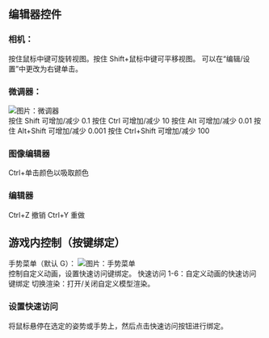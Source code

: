## 编辑器控件
### 相机：
按住鼠标中键可旋转视图。按住 Shift+鼠标中键可平移视图。
可以在“编辑/设置”中更改为右键单击。

### 微调器：
![图片：微调器](https://github.com/tom5454/CustomPlayerModels/wiki/images/spinner.png)  
按住 Shift 可增加/减少 0.1
按住 Ctrl 可增加/减少 10
按住 Alt 可增加/减少 0.01
按住 Alt+Shift 可增加/减少 0.001
按住 Ctrl+Shift 可增加/减少 100

### 图像编辑器
Ctrl+单击颜色以吸取颜色

### 编辑器
Ctrl+Z 撤销
Ctrl+Y 重做

## 游戏内控制（按键绑定）
手势菜单（默认 G）：
![图片：手势菜单](https://github.com/tom5454/CustomPlayerModels/wiki/images/gestures_menu.png)  
控制自定义动画，设置快速访问键绑定。 
快速访问 1-6：自定义动画的快速访问键绑定
切换渲染：打开/关闭自定义模型渲染。

### 设置快速访问
将鼠标悬停在选定的姿势或手势上，然后点击快速访问按钮进行绑定。